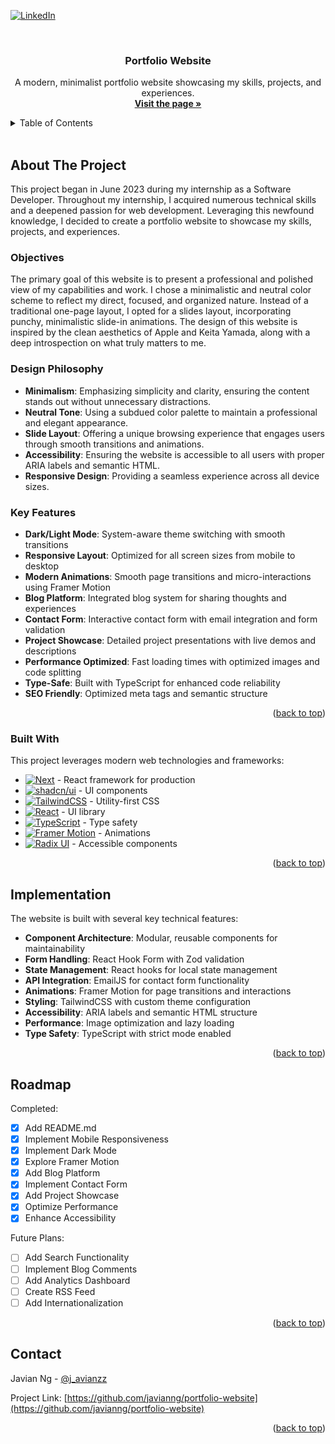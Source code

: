 <a name="readme-top"></a>

<!-- PROJECT SHIELDS -->

[![LinkedIn][linkedin-shield]][linkedin-url]

<!-- PROJECT LOGO -->
<br />
<div align="center">

  <h3 align="center">Portfolio Website</h3>

  <p align="center">
    A modern, minimalist portfolio website showcasing my skills, projects, and experiences.
    <br />
    <a href="https://portfolio-website-pearl-tau.vercel.app/"><strong>Visit the page »</strong></a>
  </p>
</div>

<!-- TABLE OF CONTENTS -->

<details>
  <summary>Table of Contents</summary>
  <ol>
    <li>
      <a href="#about-the-project">About The Project</a>
      <ul>
        <li><a href="#objectives">Objectives</a></li>
        <li><a href="#design-philosophy">Design Philosophy</a></li>
        <li><a href="#key-features">Key Features</a></li>
        <li><a href="#built-with">Built With</a></li>
      </ul>
    </li>
    <li><a href="#implementation">Implementation</a></li>
    <li><a href="#roadmap">Roadmap</a></li>
    <li><a href="#contact">Contact</a></li>
  </ol>
</details>

</br>

<!-- ABOUT THE PROJECT -->

## About The Project

This project began in June 2023 during my internship as a Software Developer. Throughout my internship, I acquired numerous technical skills and a deepened passion for web development. Leveraging this newfound knowledge, I decided to create a portfolio website to showcase my skills, projects, and experiences.

### Objectives

The primary goal of this website is to present a professional and polished view of my capabilities and work. I chose a minimalistic and neutral color scheme to reflect my direct, focused, and organized nature. Instead of a traditional one-page layout, I opted for a slides layout, incorporating punchy, minimalistic slide-in animations. The design of this website is inspired by the clean aesthetics of Apple and Keita Yamada, along with a deep introspection on what truly matters to me.

### Design Philosophy

- **Minimalism**: Emphasizing simplicity and clarity, ensuring the content stands out without unnecessary distractions.
- **Neutral Tone**: Using a subdued color palette to maintain a professional and elegant appearance.
- **Slide Layout**: Offering a unique browsing experience that engages users through smooth transitions and animations.
- **Accessibility**: Ensuring the website is accessible to all users with proper ARIA labels and semantic HTML.
- **Responsive Design**: Providing a seamless experience across all device sizes.

### Key Features

- **Dark/Light Mode**: System-aware theme switching with smooth transitions
- **Responsive Layout**: Optimized for all screen sizes from mobile to desktop
- **Modern Animations**: Smooth page transitions and micro-interactions using Framer Motion
- **Blog Platform**: Integrated blog system for sharing thoughts and experiences
- **Contact Form**: Interactive contact form with email integration and form validation
- **Project Showcase**: Detailed project presentations with live demos and descriptions
- **Performance Optimized**: Fast loading times with optimized images and code splitting
- **Type-Safe**: Built with TypeScript for enhanced code reliability
- **SEO Friendly**: Optimized meta tags and semantic structure

<p align="right">(<a href="#readme-top">back to top</a>)</p>

### Built With

This project leverages modern web technologies and frameworks:

- [![Next][Next.js]][Next-url] - React framework for production
- [![shadcn/ui][shadcn-ui]][shadcn-ui-url] - UI components
- [![TailwindCSS][TailwindCSS]][TailwindCSS-url] - Utility-first CSS
- [![React][React.js]][React-url] - UI library
- [![TypeScript][TypeScript]][TypeScript-url] - Type safety
- [![Framer Motion][Framer Motion]][Framer Motion-url] - Animations
- [![Radix UI][Radix UI]][Radix UI-url] - Accessible components

<p align="right">(<a href="#readme-top">back to top</a>)</p>

## Implementation

The website is built with several key technical features:

- **Component Architecture**: Modular, reusable components for maintainability
- **Form Handling**: React Hook Form with Zod validation
- **State Management**: React hooks for local state management
- **API Integration**: EmailJS for contact form functionality
- **Animations**: Framer Motion for page transitions and interactions
- **Styling**: TailwindCSS with custom theme configuration
- **Accessibility**: ARIA labels and semantic HTML structure
- **Performance**: Image optimization and lazy loading
- **Type Safety**: TypeScript with strict mode enabled

<p align="right">(<a href="#readme-top">back to top</a>)</p>

<!-- ROADMAP -->

## Roadmap

Completed:

- [x] Add README.md
- [x] Implement Mobile Responsiveness
- [x] Implement Dark Mode
- [x] Explore Framer Motion
- [x] Add Blog Platform
- [x] Implement Contact Form
- [x] Add Project Showcase
- [x] Optimize Performance
- [x] Enhance Accessibility

Future Plans:

- [ ] Add Search Functionality
- [ ] Implement Blog Comments
- [ ] Add Analytics Dashboard
- [ ] Create RSS Feed
- [ ] Add Internationalization

<p align="right">(<a href="#readme-top">back to top</a>)</p>

<!-- CONTACT -->

## Contact

Javian Ng - [@j_avianzz](https://twitter.com/j_avianzz)

Project Link: [https://github.com/javianng/portfolio-website](https://github.com/javianng/portfolio-website)

<p align="right">(<a href="#readme-top">back to top</a>)</p>

<!-- MARKDOWN LINKS & IMAGES -->
<!-- https://www.markdownguide.org/basic-syntax/#reference-style-links -->

[linkedin-shield]: https://img.shields.io/badge/-LinkedIn-black.svg?style=for-the-badge&logo=linkedin&colorB=555
[linkedin-url]: https://www.linkedin.com/in/javianngzh/
[Next.js]: https://img.shields.io/badge/next.js-000000?style=for-the-badge&logo=nextdotjs&logoColor=white
[Next-url]: https://nextjs.org/
[shadcn-ui]: https://img.shields.io/badge/shadcn/ui-000000?style=for-the-badge&logo=shadcn&logoColor=white
[shadcn-ui-url]: https://shadcn.dev/
[TailwindCSS]: https://img.shields.io/static/v1?style=for-the-badge&message=Tailwind+CSS&color=222222&logo=Tailwind+CSS&logoColor=06B6D4&label=
[TailwindCSS-url]: https://tailwindcss.com/
[React.js]: https://img.shields.io/badge/React-20232A?style=for-the-badge&logo=react&logoColor=61DAFB
[React-url]: https://reactjs.org/
[TypeScript]: https://img.shields.io/static/v1?style=for-the-badge&message=TypeScript&color=3178C6&logo=TypeScript&logoColor=FFFFFF&label=
[TypeScript-url]: https://www.typescriptlang.org/
[Framer Motion]: https://img.shields.io/badge/Framer_Motion-000000?style=for-the-badge&logo=framer&logoColor=white
[Framer Motion-url]: https://www.framer.com/motion/
[Radix UI]: https://img.shields.io/badge/Radix_UI-000000?style=for-the-badge&logo=radix-ui&logoColor=white
[Radix UI-url]: https://radix-ui.com/
